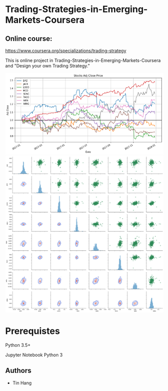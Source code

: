 # Trading-Strategies-in-Emerging-Markets-Coursera
## Online course:
https://www.coursera.org/specializations/trading-strategy

This is online project in Trading-Strategies-in-Emerging-Markets-Coursera and "Design your own Trading Strategy."

<img src="Stocks_Chart.PNG">
<img src="Heatmap.PNG">


# Prerequistes
Python 3.5+

Jupyter Notebook Python 3


## Authors
* Tin Hang

